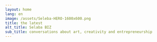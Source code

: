 ```yaml
---
layout: home
lang: en
image: /assets/Seleba-HERO-1600x600.png
title: the latest
alt_title: Selaba BIZ
sub_title: conversations about art, creativity and entrepreneurship
---
```

